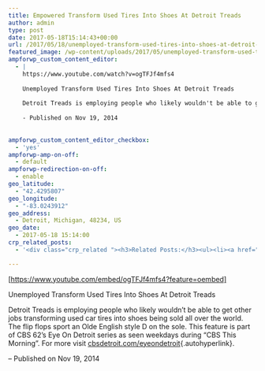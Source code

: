 ```yaml
---
title: Empowered Transform Used Tires Into Shoes At Detroit Treads
author: admin
type: post
date: 2017-05-18T15:14:43+00:00
url: /2017/05/18/unemployed-transform-used-tires-into-shoes-at-detroit-treads/
featured_image: /wp-content/uploads/2017/05/unemployed-transform-used-tires-into-shoes-at-detroit-treads.jpg
ampforwp_custom_content_editor:
  - |
    https://www.youtube.com/watch?v=ogTFJf4mfs4
    
    Unemployed Transform Used Tires Into Shoes At Detroit Treads
    
    Detroit Treads is employing people who likely wouldn't be able to get other jobs transforming used car tires into shoes being sold all over the world. The flip flops sport an Olde English style D on the sole. This feature is part of CBS 62's Eye On Detroit series as seen weekdays during “CBS This Morning”. For more visit http://cbsdetroit.com/eyeondetroit.
    
    - Published on Nov 19, 2014
    
    
ampforwp_custom_content_editor_checkbox:
  - 'yes'
ampforwp-amp-on-off:
  - default
ampforwp-redirection-on-off:
  - enable
geo_latitude:
  - "42.4295807"
geo_longitude:
  - "-83.0243912"
geo_address:
  - Detroit, Michigan, 48234, US
geo_date:
  - 2017-05-18 15:14:00
crp_related_posts:
  - '<div class="crp_related "><h3>Related Posts:</h3><ul><li><a href="https://scdhub.org/2017/12/25/wastewater-treatment-and-biosolids-management/"    ><img src="https://scdhub.org/wp-content/uploads/2017/12/wastewater-treatment-and-biosoli-150x150.jpg" alt="Wastewater treatment and Biosolids management" title="Wastewater treatment and Biosolids management" width="150" height="150" class="crp_thumb crp_featured" /><span class="crp_title">Wastewater treatment and Biosolids management</span></a></li><li><a href="https://scdhub.org/2017/12/29/walking-in-sabinas-shoes-world-vision/"    ><img src="https://scdhub.org/wp-content/uploads/2017/12/walking-in-sabinas-shoes-world-v-150x150.jpg" alt="Walking in Sabinas Shoes &#8211; World Vision" title="Walking in Sabinas Shoes &#8211; World Vision" width="150" height="150" class="crp_thumb crp_featured" /><span class="crp_title">Walking in Sabinas Shoes &#8211; World Vision</span></a></li><li><a href="https://scdhub.org/2017/12/12/rainwater-harvesting-combined-with-slow-sand-filter/"    ><img src="https://scdhub.org/wp-content/uploads/2017/12/rainwater-harvesting-combined-wi-150x150.jpg" alt="rainwater harvesting combined with slow sand filter" title="rainwater harvesting combined with slow sand filter" width="150" height="150" class="crp_thumb crp_featured" /><span class="crp_title">rainwater harvesting combined with slow sand filter</span></a></li><li><a href="https://scdhub.org/2017/06/02/fumble-bumble-a-do-able-native-bee-survival-plan-for-cities/"    ><img src="https://scdhub.org/wp-content/uploads/2017/06/Screen-Shot-2017-07-19-at-5.42.53-PM-150x150.png" alt="Our Bees, Our Food, Our World" title="Our Bees, Our Food, Our World" width="150" height="150" class="crp_thumb crp_featured" /><span class="crp_title">Our Bees, Our Food, Our World</span></a></li><li><a href="https://scdhub.org/2017/10/01/diy-18650-cell-power-wall/"    ><img src="https://scdhub.org/wp-content/uploads/2017/10/Screen-Shot-2017-09-30-at-6.36.35-PM-150x150.png" alt="Home Brewed Power Walls" title="Home Brewed Power Walls" width="150" height="150" class="crp_thumb crp_featured" /><span class="crp_title">Home Brewed Power Walls</span></a></li><li><a href="https://scdhub.org/2017/06/09/lovin-is-what-i-got-sublime/"    ><img src="https://scdhub.org/wp-content/uploads/2017/06/lovin-is-what-i-got-8211-sublime-150x150.jpg" alt="Lovin is What I Got &#8211; Sublime" title="Lovin is What I Got &#8211; Sublime" width="150" height="150" class="crp_thumb crp_featured" /><span class="crp_title">Lovin is What I Got &#8211; Sublime</span></a></li></ul><div class="crp_clear"></div></div>'

---
```

[https://www.youtube.com/embed/ogTFJf4mfs4?feature=oembed]

Unemployed Transform Used Tires Into Shoes At Detroit Treads

Detroit Treads is employing people who likely wouldn&#8217;t be able to get other jobs transforming used car tires into shoes being sold all over the world. The flip flops sport an Olde English style D on the sole. This feature is part of CBS 62&#8217;s Eye On Detroit series as seen weekdays during “CBS This Morning”. For more visit [cbsdetroit.com/eyeondetroit][1]{.autohyperlink}.

&#8211; Published on Nov 19, 2014

 [1]: http://cbsdetroit.com/eyeondetroit